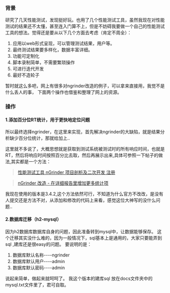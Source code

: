 ### 背景
研究了几天性能测试，发现挺好玩。也用了几个性能测试工具，虽然我现在对性能测试的结果还不太懂，甚至连入门算不上，但是不妨碍我要做一个自己的性能测试工具的想法。觉得还是要从以下几个方面去考虑（肯定不周全）：
1. 应用以web形式呈现，可以管理测试结果，用户等。
2. 最终测试结果要多样化，数据丰富详细。
3. 功能可定制化
4. 脚本录制简单，不需要繁琐操作
5. 可进行迭代开发
6. 最好不造轮子

暂时就这么多吧，网上有很多对ngrinder改造的例子，可以拿来直接用，我觉不是什么丢人的事，
下面两个操作也借鉴和整理了网上的资源。
### 操作

#### 1.添加百分位RT统计，用于更快地定位问题

所以最终选择ngrinder，在这里来实现，首先解决ngrinder的大缺陷，就是结果分析缺少百分位统计，那就给加上..

这里就不多说了，大概思想就是获取到测试系统被测试时的所有响应时间，也就是RT，然后将响应时间按照百分比去取，然后再展示出来,具体可参照一下帖子的做法,其实都是一个方法：
> [性能测试工具 nGrinder 项目剖析及二次开发
注册
](https://testerhome.com/topics/4225) 

> [nGrinder 改造 - 在详细报告里增加更多统计项](
http://keithmo.me/post/2018/03/01/ngrinder-add-stats-in-report/)

我现在使用的版本是3.4.2,这个方法依然可行，不知道为什么官方不改改，是没有人提交还是方法不对，从添加和修改的代码上来看，感觉这位大神写的没什么问题..

#### 2.数据库迁移（h2-mysql）
因为h2数据库数据库自身的问题，因此准备转到mysql中，让数据能够保存。
这个迁移其实没什么难的，因为一般情况下，sql基本上是通用的，大家只要能弄到sql ,建库还是很easy的问题。
要说明的是：
1. 数据库默认名称----ngrinder
2. 数据库默认用户----admin
3. 数据库默认密码----admin

说起来简单，做起来就呵呵了。
我这个版本的建库sql 放在docs文件夹中的mysql.txt文件里了，君可自取。


